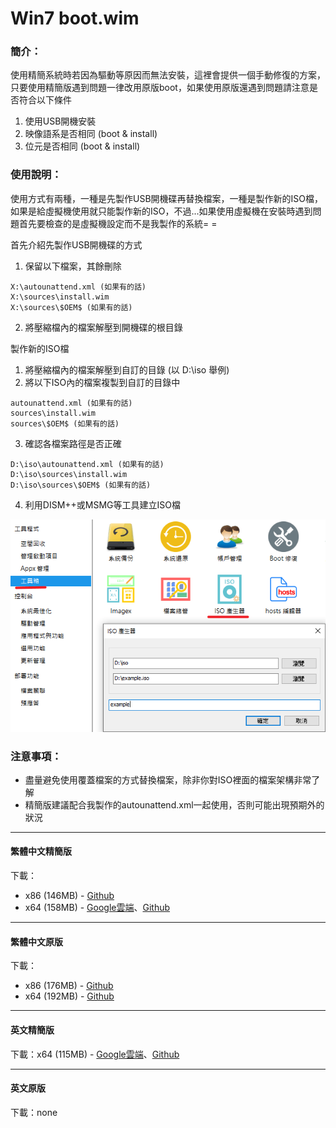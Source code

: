 # Win7 boot.wim

### 簡介：
使用精簡系統時若因為驅動等原因而無法安裝，這裡會提供一個手動修復的方案，只要使用精簡版遇到問題一律改用原版boot，如果使用原版還遇到問題請注意是否符合以下條件
1. 使用USB開機安裝
2. 映像語系是否相同 (boot & install)
3. 位元是否相同 (boot & install)

### 使用說明：
使用方式有兩種，一種是先製作USB開機碟再替換檔案，一種是製作新的ISO檔，如果是給虛擬機使用就只能製作新的ISO，不過...如果使用虛擬機在安裝時遇到問題首先要檢查的是虛擬機設定而不是我製作的系統= =

首先介紹先製作USB開機碟的方式
1. 保留以下檔案，其餘刪除
<pre><code>X:\autounattend.xml (如果有的話)
X:\sources\install.wim
X:\sources\$OEM$ (如果有的話)</code></pre>
2. 將壓縮檔內的檔案解壓到開機碟的根目錄

製作新的ISO檔
1. 將壓縮檔內的檔案解壓到自訂的目錄 (以 D:\iso 舉例)
2. 將以下ISO內的檔案複製到自訂的目錄中
<pre><code>autounattend.xml (如果有的話)
sources\install.wim
sources\$OEM$ (如果有的話)</code></pre>
3. 確認各檔案路徑是否正確
<pre><code>D:\iso\autounattend.xml (如果有的話)
D:\iso\sources\install.wim
D:\iso\sources\$OEM$ (如果有的話)</code></pre>
4. 利用DISM++或MSMG等工具建立ISO檔

![preview.png](/tutorial/iso.png)

### 注意事項：
- 盡量避免使用覆蓋檔案的方式替換檔案，除非你對ISO裡面的檔案架構非常了解
- 精簡版建議配合我製作的autounattend.xml一起使用，否則可能出現預期外的狀況

----

#### 繁體中文精簡版

下載：
- x86 (146MB) - [Github](https://github.com/WhatTheBlock/Win10_Simplify/releases/download/v2021.05.06/boot_7_ct_x86_lite.7z)
- x64 (158MB) - [Google雲端](https://drive.google.com/uc?export=download&id=1vl2lbfc4pUr-IGTy_eAl_s_pn9FYujBt)、[Github](https://github.com/WhatTheBlock/Win10_Simplify/releases/download/v2021.05.06/boot_7_ct_x64_lite.7z)

----

#### 繁體中文原版

下載：
- x86 (176MB) - [Github](https://github.com/WhatTheBlock/Win10_Simplify/releases/download/v2021.05.06/boot_7_ct_x86.7z)
- x64 (192MB) - [Github](https://github.com/WhatTheBlock/Win10_Simplify/releases/download/v2021.05.06/boot_7_ct_x64.7z)

----

#### 英文精簡版

下載：x64 (115MB) - [Google雲端](https://drive.google.com/uc?export=download&id=1RqqBaAFLkUafDu0psnqT2pOX7KT5x3Em)、[Github](https://github.com/WhatTheBlock/Win10_Simplify/releases/download/v2021.05.06/boot_7_en_x64_lite.7z)

----

#### 英文原版

下載：none
